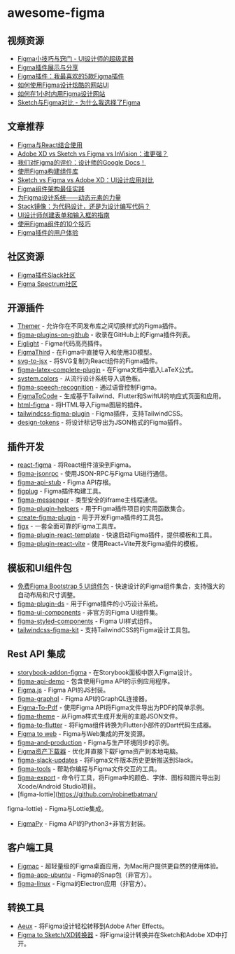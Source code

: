 # awesome-figma

## 视频资源

* [Figma小技巧与窍门 - UI设计师的超级武器](https://www.youtube.com/watch?v=Vo0sEPqArRQ)
* [Figma插件展示与分享](https://www.youtube.com/watch?v=i6ppX9fjXz0)
* [Figma插件：我最喜欢的5款Figma插件](https://www.youtube.com/watch?v=LiqKIeH9Sdk)
* [如何使用Figma设计炫酷的网站UI](https://www.youtube.com/watch?v=m0sHva0JjZE)
* [如何在1小时内用Figma设计网站](https://www.youtube.com/watch?v=FK4YusHIIj0)
* [Sketch与Figma对比 - 为什么我选择了Figma](https://www.youtube.com/watch?v=wIyhqEra7Sc)

## 文章推荐

* [Figma与React结合使用](https://www.figma.com/blog/introducing-figma-to-react/)
* [Adobe XD vs Sketch vs Figma vs InVision：谁更强？](https://dev.to/creativetim_official/adobe-xd-vs-sketch-vs-figma-vs-invision-1pfc)
* [我们对Figma的评价：设计师的Google Docs！](https://usersnap.com/blog/review-figma/)
* [使用Figma构建组件库](https://www.smashingmagazine.com/2019/06/building-component-library-figma/)
* [Sketch vs Figma vs Adobe XD：UI设计应用对比](https://www.smashingmagazine.com/2019/04/sketch-figma-adobe-xd-ui-design-applications/)
* [Figma组件架构最佳实践](https://www.figma.com/best-practices/component-architecture/)
* [为Figma设计系统——动态元素的力量](https://medium.com/@juauz/design-system-for-figma-the-power-of-dynamic-elements-4ca4dc3e4524)
* [Stack镜像：为代码设计，还是为设计编写代码？](https://www.designsystems.com/stack-mirroring-designing-for-code-and-coding-for-design/)
* [UI设计师创建表单和输入框的指南](https://medium.com/design-with-figma/ui-designers-guide-to-creating-forms-inputs-b6516f366a93)
* [使用Figma组件的10个技巧](https://medium.com/design-with-figma/10-tips-on-using-components-in-figma-c7db9c5e7fe1)
* [Figma插件的用户体验](https://medium.com/@yuanqing/the-ux-of-figma-plugins-f4f896f8cf35)

## 社区资源

* [Figma插件Slack社区](https://figmaplugins.slack.com)
* [Figma Spectrum社区](https://spectrum.chat/figma?tab=posts)

## 开源插件

* [Themer](https://github.com/thomas-lowry/themer) - 允许你在不同发布库之间切换样式的Figma插件。
* [figma-plugins-on-github](https://github.com/thomas-lowry/figma-plugins-on-github) - 收录在GitHub上的Figma插件列表。
* [Figlight](https://github.com/jeetiss/figlight) - Figma代码高亮插件。
* [FigmaThird](https://github.com/ahkohd/FigmaThird) - 在Figma中直接导入和使用3D模型。
* [svg-to-jsx](https://github.com/SaraVieira/svg-to-jsx) - 将SVG复制为React组件的Figma插件。
* [figma-latex-complete-plugin](https://github.com/maxkrieger/figma-latex-complete-plugin) - 在Figma文档中插入LaTeX公式。
* [system.colors](https://github.com/thelittlewonder/system.colors) - 从流行设计系统导入调色板。
* [figma-speech-recognition](https://github.com/sonnylazuardi/figma-speech-recognition) - 通过语音控制Figma。
* [FigmaToCode](https://github.com/bernaferrari/FigmaToCode) - 生成基于Tailwind、Flutter和SwiftUI的响应式页面和应用。
* [html-figma](https://github.com/BuilderIO/html-figma) - 将HTML导入Figma图层的插件。
* [tailwindcss-figma-plugin](https://github.com/impulse/tailwindcss-figma-plugin) - Figma插件，支持TailwindCSS。
* [design-tokens](https://github.com/lukasoppermann/design-tokens) - 将设计标记导出为JSON格式的Figma插件。

## 插件开发

* [react-figma](https://github.com/react-figma/react-figma) - 将React组件渲染到Figma。
* [figma-jsonrpc](https://github.com/Lona/figma-jsonrpc) - 使用JSON-RPC与Figma UI进行通信。
* [figma-api-stub](https://github.com/react-figma/figma-api-stub) - Figma API存根。
* [figplug](https://github.com/rsms/figplug) - Figma插件构建工具。
* [figma-messenger](https://github.com/okotoki/figma-messenger) - 类型安全的iframe主线程通信。
* [figma-plugin-helpers](https://github.com/figma-plugin-helper-functions/figma-plugin-helpers) - 用于Figma插件项目的实用函数集合。
* [create-figma-plugin](https://github.com/yuanqing/create-figma-plugin) - 用于开发Figma插件的工具包。
* [figx](https://github.com/n0ruSh/figx) - 一套全面可靠的Figma工具库。
* [figma-plugin-react-template](https://github.com/nirsky/figma-plugin-react-template) - 快速启动Figma插件，提供模板和工具。
* [figma-plugin-react-vite](https://github.com/CoconutGoodie/figma-plugin-react-vite) - 使用React+Vite开发Figma插件的模板。

## 模板和UI组件包

* [免费Figma Bootstrap 5 UI组件包](https://themeselection.com/products/free-figma-bootstrap-ui-kit/) - 快速设计的Figma组件集合，支持强大的自动布局和尺寸调整。
* [figma-plugin-ds](https://github.com/thomas-lowry/figma-plugin-ds) - 用于Figma插件的小巧设计系统。
* [figma-ui-components](https://github.com/lessmess-dev/figma-ui-components) - 非官方的Figma UI组件集。
* [figma-styled-components](https://github.com/jhardy/figma-styled-components) - Figma UI样式组件。
* [tailwindcss-figma-kit](https://github.com/impulse/tailwindcss-figma-kit) - 支持TailwindCSS的Figma设计工具包。

## Rest API 集成

* [storybook-addon-figma](https://github.com/hharnisc/storybook-addon-figma) - 在Storybook面板中嵌入Figma设计。
* [figma-api-demo](https://github.com/figma/figma-api-demo) - 包含使用Figma API的示例应用程序。
* [Figma.js](https://github.com/jongold/figma-js) - Figma API的JS封装。
* [figma-graphql](https://github.com/braposo/figma-graphql) - Figma API的GraphQL连接器。
* [Figma-To-Pdf](https://github.com/gweltaz-calori/Figma-To-Pdf) - 使用Figma API将Figma文件导出为PDF的简单示例。
* [figma-theme](https://github.com/jxnblk/figma-theme) - 从Figma样式生成开发用的主题JSON文件。
* [figma-to-flutter](https://github.com/aloisdeniel/figma-to-flutter) - 将Figma组件转换为Flutter小部件的Dart代码生成器。
* [Figma to web](https://github.com/Severenit/figma-to-web) - Figma与Web集成的开发资源。
* [figma-and-production](https://github.com/simareeno/figma-and-production) - Figma与生产环境同步的示例。
* [Figma资产下载器](https://robertohuertasm.github.io/figma-asset-downloader) - 优化并直接下载Figma资产到本地电脑。
* [figma-slack-updates](https://github.com/jordansinger/figma-slack-updates) - 将Figma文件版本历史更新推送到Slack。
* [figma-tools](https://github.com/souporserious/figma-tools) - 帮助你编程与Figma文件交互的工具。
* [figma-export](https://github.com/RedMadRobot/figma-export) - 命令行工具，将Figma中的颜色、字体、图标和图片导出到Xcode/Android Studio项目。
* [figma-lottie](https://github.com/robinetbatman/

figma-lottie) - Figma与Lottie集成。
* [FigmaPy](https://github.com/Amatobahn/FigmaPy) - Figma API的Python3+非官方封装。

## 客户端工具

* [Figmac](https://figmac.com/) - 超轻量级的Figma桌面应用，为Mac用户提供更自然的使用体验。
* [figma-app-ubuntu](https://github.com/302bis/figma-app-ubuntu) - Figma的Snap包（非官方）。
* [figma-linux](https://github.com/ChugunovRoman/figma-linux) - Figma的Electron应用（非官方）。

## 转换工具

* [Aeux](https://aeux.io/) - 将Figma设计轻松转移到Adobe After Effects。
* [Figma to Sketch/XD转换器](https://magicul.io) - 将Figma设计转换并在Sketch和Adobe XD中打开。
